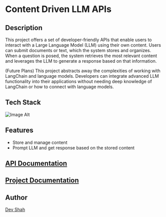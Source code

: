# Content Driven LLM APIs

## Description
This project offers a set of developer-friendly APIs that enable users to interact with a Large Language Model (LLM) using their own content. Users can submit documents or text, which the system stores and organizes. When a question is posed, the system retrieves the most relevant content and leverages the LLM to generate a response based on that information.

(Future Plans)
This project abstracts away the complexities of working with LangChain and language models. Developers can integrate advanced LLM functionality into their applications without needing deep knowledge of LangChain or how to connect with language models.

<!--
### Video Explanation
[![Video Explanation YouTube Link](https://img.youtube.com/vi/t93d8ieZn0Q/0.jpg)](https://www.youtube.com/embed/t93d8ieZn0Q)
-->

## Tech Stack
![Image Alt](https://skillicons.dev/icons?i=nodejs,express,postgres,docker)

## Features
- Store and manage content
- Prompt LLM and get response based on the stored content

## [API Documentation](./api-documentation.md)

## [Project Documentation](./documentation.md)

## Author
[Dev Shah](https://github.com/busycaesar)
